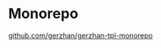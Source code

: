 # Monorepo

[github.com/gerzhan/gerzhan-tpl-monorepo](https://github.com/gerzhan/gerzhan-tpl-monorepo.git)
